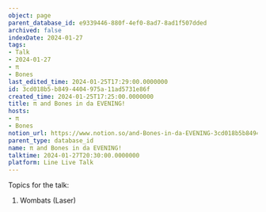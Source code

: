 ```yaml
---
object: page
parent_database_id: e9339446-880f-4ef0-8ad7-8ad1f507dded
archived: false
indexDate: 2024-01-27
tags:
- Talk
- 2024-01-27
- π
- Bones
last_edited_time: 2024-01-25T17:29:00.0000000
id: 3cd018b5-b849-4404-975a-11ad5731e86f
created_time: 2024-01-25T17:25:00.0000000
title: π and Bones in da EVENING!
hosts:
- π
- Bones
notion_url: https://www.notion.so/and-Bones-in-da-EVENING-3cd018b5b8494404975a11ad5731e86f
parent_type: database_id
name: π and Bones in da EVENING!
talktime: 2024-01-27T20:30:00.0000000
platform: Line Live Talk
---
```


Topics for the talk:
1. Wombats (Laser)

























